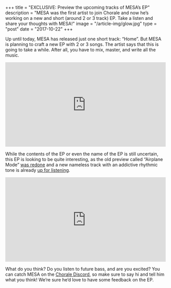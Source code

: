 +++
title = "EXCLUSIVE: Preview the upcoming tracks of MESA’s EP"
description = "MESA was the first artist to join Chorale and now he’s working on a new and short (around 2 or 3 track) EP. Take a listen and share your thoughts with MESA!"
image = "/article-img/glow.jpg"
type = "post"
date = "2017-10-22"
+++

Up until today, MESA has released just one short track: “Home”. But MESA is planning to craft a new EP with 2 or 3 songs. The artist says that this is going to take a while. After all, you have to mix, master, and write all the music.

<iframe width="100%" height="265" src="https://clyp.it/aear5yjb/widget" frameborder="0"></iframe>

While the contents of the EP or even the name of the EP is still uncertain, this EP is looking to be quite interesting, as the old preview called “Airplane Mode” [was redone](https://clyp.it/aear5yjb) and a new nameless track with an addictive rhythmic tone is already [up for listening](https://clyp.it/aear5yjb).

<iframe width="100%" height="265" src="https://clyp.it/s4ko1thg/widget" frameborder="0"></iframe>

What do you think? Do you listen to future bass, and are you excited? You can catch MESA on the [Chorale Discord](https://discord.io/choraleapp), so make sure to say hi and tell him what you think! We’re sure he’d love to have some feedback on the EP.
